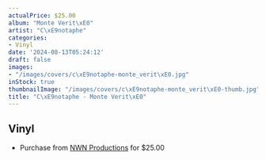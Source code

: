 ```yaml
---
actualPrice: $25.00
album: "Monte Verit\xE0"
artist: "C\xE9notaphe"
categories:
- Vinyl
date: '2024-08-13T05:24:12'
draft: false
images:
- "/images/covers/c\xE9notaphe-monte_verit\xE0.jpg"
inStock: true
thumbnailImage: "/images/covers/c\xE9notaphe-monte_verit\xE0-thumb.jpg"
title: "C\xE9notaphe - Monte Verit\xE0"
---
```


## Vinyl
* Purchase from [NWN Productions](http://shop.nwnprod.com/index.php?route=product/product&path=75&product_id=54020&sort=pd.name&order=ASC) for $25.00
